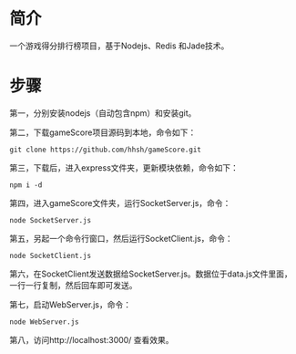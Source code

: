 # 简介
一个游戏得分排行榜项目，基于Nodejs、Redis 和Jade技术。
# 步骤

第一，分别安装nodejs（自动包含npm）和安装git。

第二，下载gameScore项目源码到本地，命令如下：
```shell
git clone https://github.com/hhsh/gameScore.git
```
第三，下载后，进入express文件夹，更新模块依赖，命令如下：
```shell
npm i -d
```
第四，进入gameScore文件夹，运行SocketServer.js，命令：
```shell
node SocketServer.js
```
第五，另起一个命令行窗口，然后运行SocketClient.js，命令：
```shell
node SocketClient.js
```
第六，在SocketClient发送数据给SocketServer.js。数据位于data.js文件里面，一行一行复制，然后回车即可发送。

第七，启动WebServer.js，命令：
```shell
node WebServer.js
```
第八，访问http://localhost:3000/ 查看效果。
